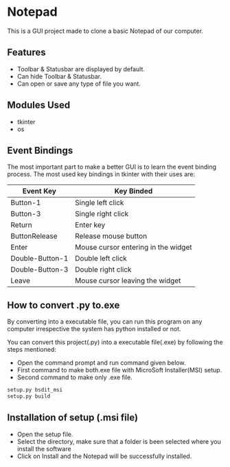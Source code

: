 
# Notepad

This is a GUI project made to clone a basic Notepad of our computer.

## Features

- Toolbar & Statusbar are displayed by default.
- Can hide Toolbar & Statusbar.
- Can open or save any type of file you want.


## Modules Used

- tkinter
- os


## Event Bindings 

The most important part to make a better GUI is to learn the event binding process. The most used key bindings in tkinter with their uses are:

|Event Key | Key Binded |
|----------|------------|
|Button-1  |Single left click |
|Button-3  |Single right click |
|Return    |Enter key |
|ButtonRelease|Release mouse button |
|Enter     |Mouse cursor entering in the widget |
|Double-Button-1  |Double left click |
|Double-Button-3  |Double right click |
|Leave |Mouse cursor leaving the widget |

  
## How to convert .py to.exe

By converting into a executable file, you can run this program on any computer irrespective the system has python installed or not. 

You can convert this project(.py) into a executable file(.exe) by following the steps mentioned: 

- Open the command prompt and run command given below.
- First command to make both.exe file with MicroSoft Installer(MSI) setup. 
- Second command to make only .exe file.
```bash
setup.py bsdit_msi
setup.py build
```

## Installation of setup (.msi file)

- Open the setup file.
- Select the directory, make sure that a folder is been selected where you install the software
- Click on Install and the Notepad will be successfully installed.
